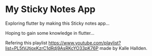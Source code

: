 # My Sticky Notes App

Exploring flutter by making this Sticky notes app...

Hoping to gain some knowledge in flutter...

Refering this playlist https://www.youtube.com/playlist?list=PL5tVJtjoxKzrC1dRdj9AsRKcYO33pK76P made by Kalle Hallden.
